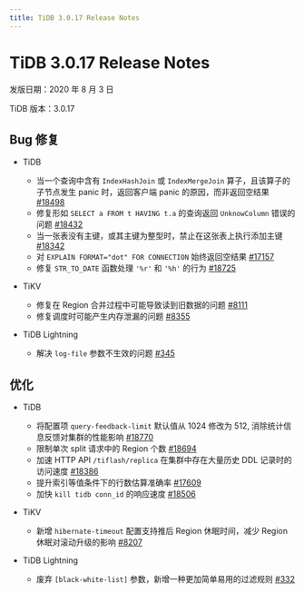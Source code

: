 ```yaml
---
title: TiDB 3.0.17 Release Notes
---
```


# TiDB 3.0.17 Release Notes

发版日期：2020 年 8 月 3 日

TiDB 版本：3.0.17

## Bug 修复

+ TiDB

    - 当一个查询中含有 `IndexHashJoin` 或 `IndexMergeJoin` 算子，且该算子的子节点发生 panic 时，返回客户端 panic 的原因，而非返回空结果 [#18498](https://github.com/pingcap/tidb/pull/18498)
    - 修复形如 `SELECT a FROM t HAVING t.a` 的查询返回 `UnknowColumn` 错误的问题 [#18432](https://github.com/pingcap/tidb/pull/18432)
    - 当一张表没有主键，或其主键为整型时，禁止在这张表上执行添加主键 [#18342](https://github.com/pingcap/tidb/pull/18342)
    - 对 `EXPLAIN FORMAT="dot" FOR CONNECTION` 始终返回空结果 [#17157](https://github.com/pingcap/tidb/pull/17157)
    - 修复 `STR_TO_DATE` 函数处理 `'%r'` 和 `'%h'` 的行为 [#18725](https://github.com/pingcap/tidb/pull/18725)

+ TiKV

    - 修复在 Region 合并过程中可能导致读到旧数据的问题 [#8111](https://github.com/tikv/tikv/pull/8111)
    - 修复调度时可能产生内存泄漏的问题 [#8355](https://github.com/tikv/tikv/pull/8355)

+ TiDB Lightning

    - 解决 `log-file` 参数不生效的问题 [#345](https://github.com/pingcap/tidb-lightning/pull/345)

## 优化

+ TiDB

    - 将配置项 `query-feedback-limit` 默认值从 1024 修改为 512, 消除统计信息反馈对集群的性能影响 [#18770](https://github.com/pingcap/tidb/pull/18770)
    - 限制单次 split 请求中的 Region 个数 [#18694](https://github.com/pingcap/tidb/pull/18694)
    - 加速 HTTP API `/tiflash/replica` 在集群中存在大量历史 DDL 记录时的访问速度 [#18386](https://github.com/pingcap/tidb/pull/18386)
    - 提升索引等值条件下的行数估算准确率 [#17609](https://github.com/pingcap/tidb/pull/17609)
    - 加快 `kill tidb conn_id` 的响应速度 [#18506](https://github.com/pingcap/tidb/pull/18506)

+ TiKV

    - 新增 `hibernate-timeout` 配置支持推后 Region 休眠时间，减少 Region 休眠对滚动升级的影响 [#8207](https://github.com/tikv/tikv/pull/8207)

+ TiDB Lightning

    - 废弃 `[black-white-list]` 参数，新增一种更加简单易用的过滤规则 [#332](https://github.com/pingcap/tidb-lightning/pull/332)
